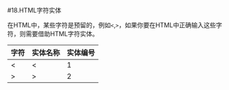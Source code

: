 #18.HTML字符实体

在HTML中，某些字符是预留的，例如`<`,`>`，如果你要在HTML中正确输入这些字符，则需要借助HTML字符实体。

字符   |实体名称    |实体编号
-------|------------|------------
<      |&lt;        |1
>      |&gt;        |2
